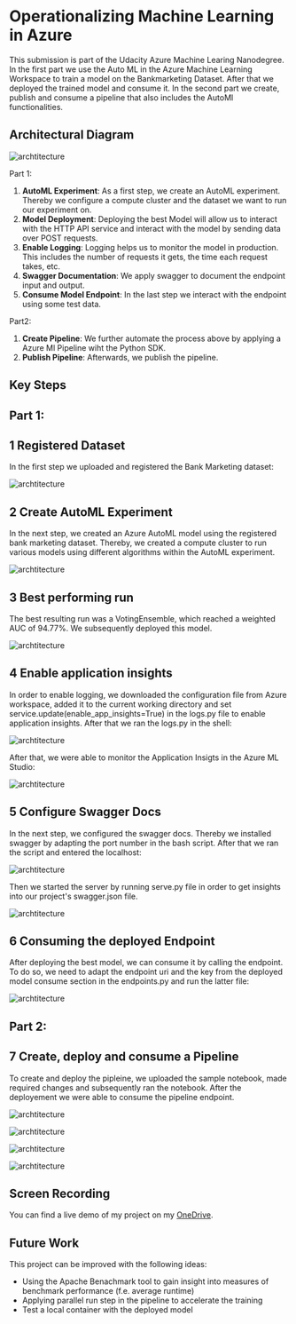 
# Operationalizing Machine Learning in Azure

This submission is part of the Udacity Azure Machine Learing Nanodegree. In the first part we use the Auto ML in the Azure Machine Learning Workspace to train a model on the Bankmarketing Dataset.
After that we deployed the trained model and consume it. 
In the second part we create, publish and consume a pipeline that also includes the AutoMl functionalities.

## Architectural Diagram

![archtitecture](./screenshots/architecture_submission.PNG)

Part 1:

1. **AutoML Experiment**: As a first step, we create an AutoML experiment. Thereby we configure a compute cluster and the dataset we want to run our experiment on.
2. **Model Deployment**: Deploying the best Model will allow us to interact with the HTTP API service and interact with the model by sending data over POST requests.
3. **Enable Logging**: Logging helps us to monitor the model in production. This includes the number of requests it gets, the time each request takes, etc.
4. **Swagger Documentation**: We apply swagger to document the endpoint input and output.
5. **Consume Model Endpoint**: In the last step we interact with the endpoint using some test data.

Part2: 

1. **Create Pipeline**: We further automate the process above by applying a Azure Ml Pipeline wiht the Python SDK.
2. **Publish Pipeline**: Afterwards, we publish the pipeline.


## Key Steps

## Part 1:

## 1 Registered Dataset 

In the first step we uploaded and registered the Bank Marketing dataset:

![archtitecture](./screenshots/dataset_submission.PNG)

## 2 Create AutoML Experiment 

In the next step, we created an Azure AutoML model using the registered bank marketing dataset. Thereby, we created a compute cluster
to run various models using different algorithms within the AutoML experiment.

![archtitecture](./screenshots/finished_model_submission.PNG)

## 3 Best performing run

The best resulting run was a VotingEnsemble, which reached a weighted AUC of 94.77%. We subsequently deployed this model.

![archtitecture](./screenshots/best_model_submission.PNG)

## 4 Enable application insights

In order to enable logging, we downloaded the configuration file from Azure workspace, added it to the current working directory 
and set service.update(enable_app_insights=True) in the logs.py file to enable application insights. After that we ran the 
logs.py in the shell:

![archtitecture](./screenshots/logs1_submission.PNG)

After that, we were able to monitor the Application Insigts in the Azure ML Studio:

![archtitecture](./screenshots/application_insights_submission.PNG)


## 5 Configure Swagger Docs

In the next step, we configured the swagger docs. Thereby we installed swagger by adapting the port number in the bash 
script. After that we ran the script and entered the localhost:

![archtitecture](./screenshots/swagger_submission1.PNG)

Then we started the server by running serve.py file in order to get insights into our project's swagger.json file.

![archtitecture](./screenshots/swagger_submission2.PNG)

## 6 Consuming the deployed Endpoint

After deploying the best model, we can consume it by calling the endpoint. To do so, we need to adapt the endpoint uri 
and the key from the deployed model consume section in the endpoints.py and run the latter file:

![archtitecture](./screenshots/endpoint_submission.PNG)


## Part 2:

## 7 Create, deploy and consume a Pipeline

To create and deploy the pipleine, we uploaded the sample notebook, made required changes and subsequently ran 
the notebook. After the deployement we were able to consume the pipeline endpoint.

![archtitecture](./screenshots/pipeline_created_submission.PNG)

![archtitecture](./screenshots/pipeline_overview_submission.PNG)

![archtitecture](./screenshots/RunDetailsWidget_submission.PNG)

![archtitecture](./screenshots/published_pipeline_overview_submission.PNG)


## Screen Recording

You can find a live demo of my project on my [OneDrive](https://1drv.ms/v/s!Amadz-FCI1m3g_EKPMVwMkIkahg6kw?e=y42d5l).

## Future Work

This project can be improved with the following ideas:

- Using the Apache Benachmark tool to gain insight into measures of benchmark performance (f.e. average runtime)
- Applying parallel run step in the pipeline to accelerate the training
- Test a local container with the deployed model